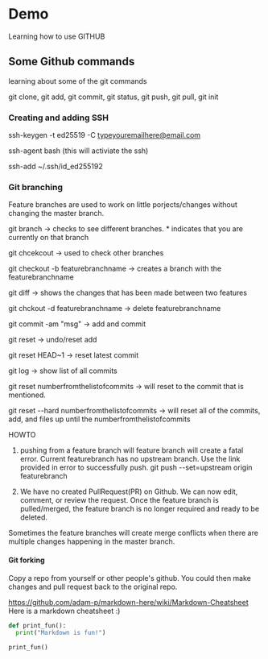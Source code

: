 # Demo

Learning how to use GITHUB

## Some Github commands

learning about some of the git commands

git clone, git add, git commit, git status, git push, git pull, git init

### Creating and adding SSH

ssh-keygen -t ed25519 -C typeyouremailhere@email.com

ssh-agent bash   (this will activiate the ssh)

ssh-add ~/.ssh/id_ed255192

### Git branching

Feature branches are used to work on little porjects/changes without changing the master branch. 

git branch -> checks to see different branches. * indicates that you are currently on that branch

git chcekcout -> used to check other branches

git checkout -b featurebranchname -> creates a branch with the featurebranchname

git diff -> shows the changes that has been made between two features

git chckout -d featurebranchname  -> delete featurebranchname

git commit -am "msg" -> add and commit

git reset -> undo/reset add

git reset HEAD~1 -> reset latest commit

git log -> show list of all commits

git reset numberfromthelistofcommits -> will reset to the commit that is mentioned.

git reset --hard numberfromthelistofcommits -> will reset all of the commits, add, and files up until the numberfromthelistofcommits

HOWTO
1.  pushing from a feature branch will feature branch will create a fatal error. Current featurebranch has no upstream branch. Use the link provided in error to successfully push.  git push --set=upstream origin featurebranch

2. We have no created PullRequest(PR) on Github. We can now edit, comment, or review the request. Once the feature branch is pulled/merged, the feature branch is no longer required and ready to be deleted.

Sometimes the feature branches will create merge conflicts when there are multiple changes happening in the master branch.

#### Git forking

Copy a repo from yourself or other people's github. You could then make changes and pull request back to the original repo.


https://github.com/adam-p/markdown-here/wiki/Markdown-Cheatsheet
Here is a markdown cheatsheet :) 

```python
def print_fun():
  print("Markdown is fun!")

print_fun()
```
